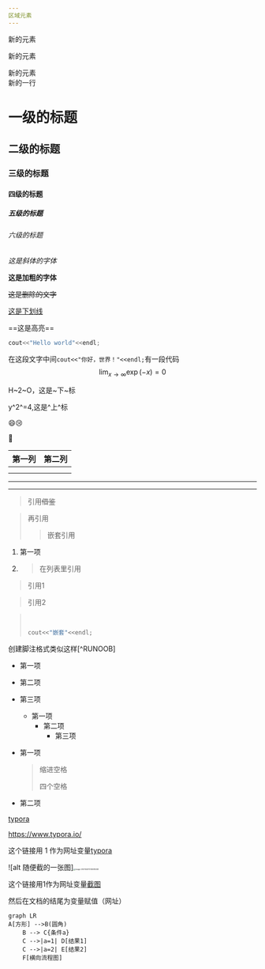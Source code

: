 ```yaml
---
区域元素
---
```


新的元素

新的元素

新的元素<br/>新的一行

# 一级的标题

## 二级的标题

### 三级的标题

#### 四级的标题

##### 五级的标题

###### 六级的标题

*这是斜体的字体*

**这是加粗的字体**

~~这是删除的文字~~

<u>这是下划线</u>

==这是高亮==

```C++
cout<<"Hello world"<<endl;
```

在这段文字中间`cout<<"你好，世界！"<<endl;`有一段代码
$$
\lim_{x\to\infty}\exp(-x)=0
$$

H~2~O，这是~下~标

y^2^=4,这是^上^标

:smile::cry:

:see_no_evil:

| 第一列 | 第二列 |
| :----: | :----: |
|        |        |
|        |        |



---



***

> 引用~~借鉴~~

> 再引用
>
> >嵌套引用

1. 第一项

2. > 在列表里引用

>引用1

> 引用2

> ​    
>
> ```c++
> cout<<"嵌套"<<endl;
> ```



创建脚注格式类似这样[^RUNOOB]

[^这就是]: 这就是脚注

* 第一项

* 第二项

* 第三项
  + 第一项
    + 第二项 
      + 第三项

* 第一项

  > 缩进空格
  >
  > 四个空格

* 第二项

[typora](https://www.typora.io/)

<https://www.typora.io/>

这个链接用 1 作为网址变量[typora][1]

[1]: https://www.typora.io/

![alt 随便截的一张图]<img src="C:\Users\29912\AppData\Roaming\Typora\typora-user-images\image-20210407214539248.png" alt="image-20210407214539248" style="zoom:25%;" />

这个链接用1作为网址变量[截图][1]

然后在文档的结尾为变量赋值（网址）

[1]: <img src="C:\Users\29912\AppData\Roaming\Typora\typora-user-images\image-20210407214743425.png" alt="image-20210407214743425" style="zoom:25%;" />

```mermaid
graph LR
A[方形] -->B(圆角)
    B --> C{条件a}
    C -->|a=1| D[结果1]
    C -->|a=2| E[结果2]
    F[横向流程图]
```